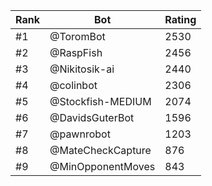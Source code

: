 Rank|Bot|Rating
---|---|---
#1|@ToromBot|2530
#2|@RaspFish|2456
#3|@Nikitosik-ai|2440
#4|@colinbot|2306
#5|@Stockfish-MEDIUM|2074
#6|@DavidsGuterBot|1596
#7|@pawnrobot|1203
#8|@MateCheckCapture|876
#9|@MinOpponentMoves|843
